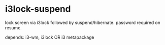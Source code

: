 # i3lock-suspend
lock screen via i3lock followed by suspend/hibernate. password required on resume.

depends: i3-wm, i3lock OR i3 metapackage
